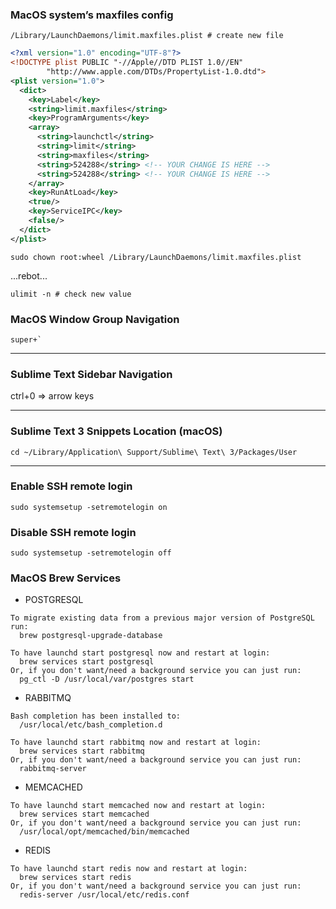 ### MacOS system’s maxfiles config

```
/Library/LaunchDaemons/limit.maxfiles.plist # create new file
```

```xml
<?xml version="1.0" encoding="UTF-8"?>
<!DOCTYPE plist PUBLIC "-//Apple//DTD PLIST 1.0//EN"
        "http://www.apple.com/DTDs/PropertyList-1.0.dtd">
<plist version="1.0">
  <dict>
    <key>Label</key>
    <string>limit.maxfiles</string>
    <key>ProgramArguments</key>
    <array>
      <string>launchctl</string>
      <string>limit</string>
      <string>maxfiles</string>
      <string>524288</string> <!-- YOUR CHANGE IS HERE -->
      <string>524288</string> <!-- YOUR CHANGE IS HERE -->
    </array>
    <key>RunAtLoad</key>
    <true/>
    <key>ServiceIPC</key>
    <false/>
  </dict>
</plist>
```

```shell
sudo chown root:wheel /Library/LaunchDaemons/limit.maxfiles.plist
```

...rebot...

```shell
ulimit -n # check new value
```

### MacOS Window Group Navigation

```shell
super+`
```

---

### Sublime Text Sidebar Navigation

ctrl+0 => arrow keys

---

### Sublime Text 3 Snippets Location (macOS)

```shell
cd ~/Library/Application\ Support/Sublime\ Text\ 3/Packages/User
```

---

### Enable SSH remote login

```shell
sudo systemsetup -setremotelogin on
```

### Disable SSH remote login

```shell
sudo systemsetup -setremotelogin off
```

### MacOS Brew Services

- POSTGRESQL

```shell
To migrate existing data from a previous major version of PostgreSQL run:
  brew postgresql-upgrade-database

To have launchd start postgresql now and restart at login:
  brew services start postgresql
Or, if you don't want/need a background service you can just run:
  pg_ctl -D /usr/local/var/postgres start
```

- RABBITMQ

```shell
Bash completion has been installed to:
  /usr/local/etc/bash_completion.d

To have launchd start rabbitmq now and restart at login:
  brew services start rabbitmq
Or, if you don't want/need a background service you can just run:
  rabbitmq-server
```

- MEMCACHED

```shell
To have launchd start memcached now and restart at login:
  brew services start memcached
Or, if you don't want/need a background service you can just run:
  /usr/local/opt/memcached/bin/memcached
```

- REDIS

```shell
To have launchd start redis now and restart at login:
  brew services start redis
Or, if you don't want/need a background service you can just run:
  redis-server /usr/local/etc/redis.conf
```
